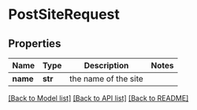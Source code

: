 # PostSiteRequest

## Properties
Name | Type | Description | Notes
------------ | ------------- | ------------- | -------------
**name** | **str** | the name of the site | 

[[Back to Model list]](../README.md#documentation-for-models) [[Back to API list]](../README.md#documentation-for-api-endpoints) [[Back to README]](../README.md)

